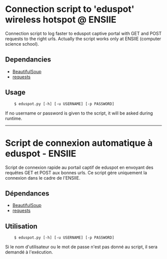 # Connection script to 'eduspot' wireless hotspot @ ENSIIE #

Connection script to log faster to eduspot captive portal with GET and POST requests to the right urls. Actually the script works only at ENSIIE (computer science school).

## Dependancies ##

* [BeautifulSoup](https://www.crummy.com/software/BeautifulSoup/)
* [requests](http://docs.python-requests.org/en/master/)

## Usage ##

```
    $ eduspot.py [-h] [-u USERNAME] [-p PASSWORD]
```

If no username or password is given to the script, it will be asked during runtime.

* * *

# Script de connexion automatique à eduspot - ENSIIE #

Script de connexion rapide au portail captif de eduspot en envoyant des requêtes GET et POST aux bonnes urls. Ce script gère uniquement la connexion dans le cadre de l'ENSIIE.

## Dépendances ##

* [BeautifulSoup](https://www.crummy.com/software/BeautifulSoup/)
* [requests](http://docs.python-requests.org/en/master/)

## Utilisation ##

```
    $ eduspot.py [-h] [-u USERNAME] [-p PASSWORD]
```

Si le nom d'utilisateur ou le mot de passe n'est pas donné au script, il sera demandé à l'exécution.
